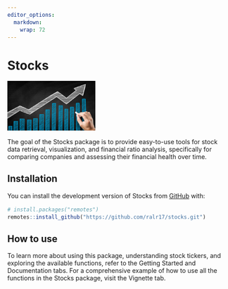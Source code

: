 ```yaml
---
editor_options: 
  markdown: 
    wrap: 72
---
```


# Stocks

<img src="man/figures/Stocks.png" width="200"/>

<!-- badges: start -->

<!-- badges: end -->



The goal of the Stocks package is to provide easy-to-use tools for stock
data retrieval, visualization, and financial ratio analysis,
specifically for comparing companies and assessing their financial
health over time.

## Installation

You can install the development version of Stocks from
[GitHub](https://github.com/ralr17/stocks.git) with:

``` r
# install.packages("remotes")
remotes::install_github("https://github.com/ralr17/stocks.git")
```

## How to use

To learn more about using this package, understanding stock tickers, and exploring the available functions, refer to the Getting Started and Documentation tabs. For a comprehensive example of how to use all the functions in the Stocks package, visit the Vignette tab. 
